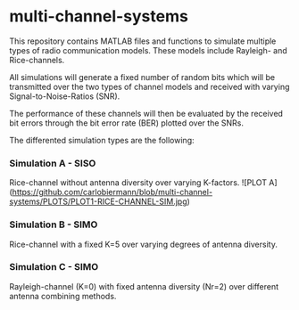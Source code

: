# multi-channel-systems

This repository contains MATLAB files and functions to simulate multiple types 
of radio communication models. These models include Rayleigh- and Rice-channels. 

All simulations will generate a fixed number of random bits which will be transmitted 
over the two types of channel models and received with varying Signal-to-Noise-Ratios (SNR). 

The performance of these channels will then be evaluated by the received bit errors through the 
bit error rate (BER) plotted over the SNRs.

The differented simulation types are the following: 

### Simulation A - SISO

Rice-channel without antenna diversity over varying K-factors. 
![PLOT A] (https://github.com/carlobiermann/blob/multi-channel-systems/PLOTS/PLOT1-RICE-CHANNEL-SIM.jpg)

### Simulation B - SIMO

Rice-channel with a fixed K=5 over varying degrees of antenna diversity.
 

### Simulation C - SIMO

Rayleigh-channel (K=0) with fixed antenna diversity (Nr=2) over different antenna combining methods.
